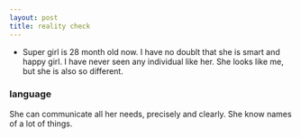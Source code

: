 ```yaml
---
layout: post
title: reality check
---
```


* Super girl is 28 month old now. I have no doublt that she is smart and happy girl. I have never seen any individual like her. She looks like me, but she is also so different. 


### language 

She can communicate all her needs, precisely and clearly. She know names of a lot of things. 
